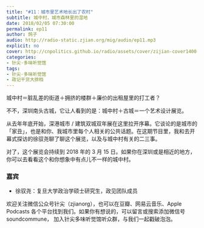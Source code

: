 ```yaml
---
title: "#11：城市里艺术地长出了农村"
subtitle: 城中村，城市森林里的湿地
date: 2018/02/05 07:30:00
permalink: ep11
author: 鸽子
audio: http://radio-static.zjian.org/mig/audio/ep11.mp3
explicit: no
cover: http://cnpolitics.github.io/radio/assets/cover/zijian-cover1400-v1.0.jpg
categories:
- 针尖·多味听觉馆
tags:
- 针尖·多味听觉馆
- 政记干货大排档
---
```


城中村＝脏乱差的街道＋拥挤的楼群＋廉价的出租屋里的打工者？

不不，深圳南头古城，它让人看到的是：城中村＋古城＝一个艺术设计展览。

从去年年底开始，深港城市 / 建筑双城双年展在这里拉开序幕。它谈论的是城市的「家丑」，也是和你、我城市里每个人相关的公共话题。在这期节目里，我和去开幕式探访的徐驭尧聊了聊这个展览，以及与城中村有关的二三事。 

对了，这个展览会持续到 2018 年的 3 月 15 日。如果你在深圳或是相近的地方，你可以去看看这个和你想象中有点儿不一样的城中村。

### 嘉宾
- 徐驭尧：复旦大学政治学硕士研究生，政见团队成员

欢迎关注微信公众号针尖（zjianorg），也可以在豆瓣、网易云音乐、Apple Podcasts 各个平台找到我们。如果你有想说的，可以留言或搜索添加微信号 soundcommune， 加入针尖多味听觉馆听众群，与我们一起戳破泡泡。
